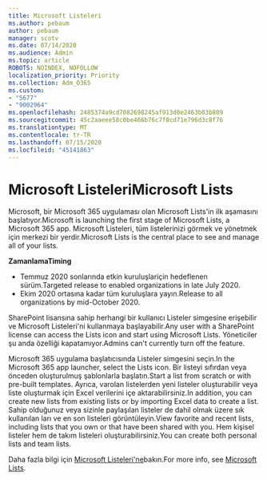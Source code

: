 ```yaml
---
title: Microsoft Listeleri
ms.author: pebaum
author: pebaum
manager: scotv
ms.date: 07/14/2020
ms.audience: Admin
ms.topic: article
ROBOTS: NOINDEX, NOFOLLOW
localization_priority: Priority
ms.collection: Adm_O365
ms.custom:
- "5677"
- "9002964"
ms.openlocfilehash: 2485374a9cd7082698245af913d0e2463b03b809
ms.sourcegitcommit: 45c2aaeee58c0be466b76c7f0cd71e796d3c8f76
ms.translationtype: MT
ms.contentlocale: tr-TR
ms.lasthandoff: 07/15/2020
ms.locfileid: "45141863"
---
```

# <a name="microsoft-lists"></a><span data-ttu-id="7805c-102">Microsoft Listeleri</span><span class="sxs-lookup"><span data-stu-id="7805c-102">Microsoft Lists</span></span>

<span data-ttu-id="7805c-103">Microsoft, bir Microsoft 365 uygulaması olan Microsoft Lists'in ilk aşamasını başlatıyor.</span><span class="sxs-lookup"><span data-stu-id="7805c-103">Microsoft is launching the first stage of Microsoft Lists, a Microsoft 365 app.</span></span> <span data-ttu-id="7805c-104">Microsoft Listeleri, tüm listelerinizi görmek ve yönetmek için merkezi bir yerdir.</span><span class="sxs-lookup"><span data-stu-id="7805c-104">Microsoft Lists is the central place to see and manage all of your lists.</span></span>  
  
<span data-ttu-id="7805c-105">**Zamanlama**</span><span class="sxs-lookup"><span data-stu-id="7805c-105">**Timing**</span></span>  

- <span data-ttu-id="7805c-106">Temmuz 2020 sonlarında etkin kuruluşlariçin hedeflenen sürüm.</span><span class="sxs-lookup"><span data-stu-id="7805c-106">Targeted release to enabled organizations in late July 2020.</span></span>
- <span data-ttu-id="7805c-107">Ekim 2020 ortasına kadar tüm kuruluşlara yayın.</span><span class="sxs-lookup"><span data-stu-id="7805c-107">Release to all organizations by mid-October 2020.</span></span>

<span data-ttu-id="7805c-108">SharePoint lisansına sahip herhangi bir kullanıcı Listeler simgesine erişebilir ve Microsoft Listeleri'ni kullanmaya başlayabilir.</span><span class="sxs-lookup"><span data-stu-id="7805c-108">Any user with a SharePoint license can access the Lists icon and start using Microsoft Lists.</span></span> <span data-ttu-id="7805c-109">Yöneticiler şu anda özelliği kapatamıyor.</span><span class="sxs-lookup"><span data-stu-id="7805c-109">Admins can't currently turn off the feature.</span></span>
 
<span data-ttu-id="7805c-110">Microsoft 365 uygulama başlatıcısında Listeler simgesini seçin.</span><span class="sxs-lookup"><span data-stu-id="7805c-110">In the Microsoft 365 app launcher, select the Lists icon.</span></span> <span data-ttu-id="7805c-111">Bir listeyi sıfırdan veya önceden oluşturulmuş şablonlarla başlatın.</span><span class="sxs-lookup"><span data-stu-id="7805c-111">Start a list from scratch or with pre-built templates.</span></span> <span data-ttu-id="7805c-112">Ayrıca, varolan listelerden yeni listeler oluşturabilir veya liste oluşturmak için Excel verilerini içe aktarabilirsiniz.</span><span class="sxs-lookup"><span data-stu-id="7805c-112">In addition, you can create new lists from existing lists or by importing Excel data to create a list.</span></span> <span data-ttu-id="7805c-113">Sahip olduğunuz veya sizinle paylaşılan listeler de dahil olmak üzere sık kullanılan ları ve en son listeleri görüntüleyin.</span><span class="sxs-lookup"><span data-stu-id="7805c-113">View favorite and recent lists, including lists that you own or that have been shared with you.</span></span> <span data-ttu-id="7805c-114">Hem kişisel listeler hem de takım listeleri oluşturabilirsiniz.</span><span class="sxs-lookup"><span data-stu-id="7805c-114">You can create both personal lists and team lists.</span></span>  

<span data-ttu-id="7805c-115">Daha fazla bilgi için [Microsoft Listeleri'ne](https://aka.ms/microsoftlists)bakın.</span><span class="sxs-lookup"><span data-stu-id="7805c-115">For more info, see [Microsoft Lists](https://aka.ms/microsoftlists).</span></span>